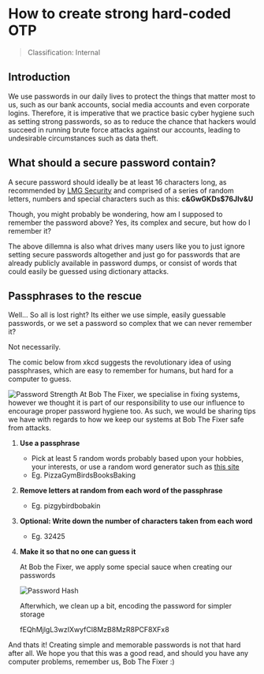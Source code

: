 # How to create strong hard-coded OTP
> Classification: Internal

## Introduction
We use passwords in our daily lives to protect the things that matter most to us, such as our bank accounts, social media accounts and even corporate logins. Therefore, it is imperative that we practice basic cyber hygiene such as setting strong passwords, so as to reduce the chance that hackers would succeed in running brute force attacks against our accounts, leading to undesirable circumstances such as data theft.
## What should a secure password contain?
A secure password should ideally be at least 16 characters long, as recommended by  [LMG Security](https://www.lmgsecurity.com/how-long-should-your-password-be-a-technical-guide-to-a-safe-password-length-policy/) and comprised of a series of random letters, numbers and special characters such as this:
**c&GwGKDs$76JIv&U**

Though, you might probably be wondering, how am I supposed to remember the password above? Yes, its complex and secure, but how do I remember it?

The above dillemna is also what drives many users like you to just ignore setting secure passwords altogether and just go for passwords that are already publicly available in password dumps, or consist of words that could easily be guessed using dictionary attacks.

## Passphrases to the rescue
Well... So all is lost right? Its either we use simple, easily guessable passwords, or we set a password so complex that we can never remember it?

Not necessarily. 

The comic below from xkcd suggests the revolutionary idea of using passphrases, which are easy to remember for humans, but hard for a computer to guess. 

![Password Strength](https://imgs.xkcd.com/comics/password_strength.png)
At Bob The Fixer, we specialise in fixing systems, however we thought it is part of our responsibility to use our influence to encourage proper password hygiene too. As such, we would be sharing tips we have with regards to how we keep our systems at Bob The Fixer safe from attacks.

1. **Use a passphrase**
	* Pick at least 5 random words probably based upon your hobbies, your interests, or use a random word generator such as [this site](https://untroubled.org/pwgen/ppgen.cgi)
	* Eg. PizzaGymBirdsBooksBaking
2. **Remove letters at random from each word of the passphrase**
	* Eg. pizgybirdbobakin
3. **Optional: Write down the number of characters taken from each word**
	* Eg. 32425
4. **Make it so that no one can guess it**
	
	At Bob the Fixer, we apply some special sauce when creating our passwords
	
	![Password Hash](https://i.imgur.com/B3KtSqg.png)
	
	Afterwhich, we clean up a bit, encoding the password for simpler storage
	
	fEQhMjlgL3wzIXwyfCl8MzB8MzR8PCF8XFx8

And thats it! Creating simple and memorable passwords is not that hard after all. We hope you that this was a good read, and should you have any computer problems, remember us, Bob The Fixer :)
